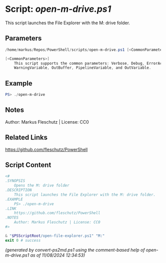 Script: *open-m-drive.ps1*
========================

This script launches the File Explorer with the M: drive folder.

Parameters
----------
```powershell
/home/markus/Repos/PowerShell/scripts/open-m-drive.ps1 [<CommonParameters>]

[<CommonParameters>]
    This script supports the common parameters: Verbose, Debug, ErrorAction, ErrorVariable, WarningAction, 
    WarningVariable, OutBuffer, PipelineVariable, and OutVariable.
```

Example
-------
```powershell
PS> ./open-m-drive

```

Notes
-----
Author: Markus Fleschutz | License: CC0

Related Links
-------------
https://github.com/fleschutz/PowerShell

Script Content
--------------
```powershell
<#
.SYNOPSIS
	Opens the M: drive folder
.DESCRIPTION
	This script launches the File Explorer with the M: drive folder.
.EXAMPLE
	PS> ./open-m-drive
.LINK
	https://github.com/fleschutz/PowerShell
.NOTES
	Author: Markus Fleschutz | License: CC0
#>

& "$PSScriptRoot/open-file-explorer.ps1" "M:"
exit 0 # success
```

*(generated by convert-ps2md.ps1 using the comment-based help of open-m-drive.ps1 as of 11/08/2024 12:34:53)*
